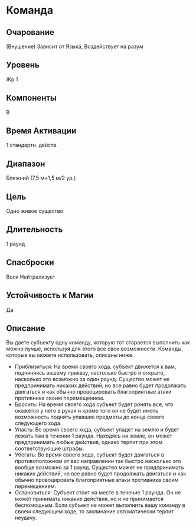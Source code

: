 # Команда
## Очарование
(Внушение) Зависит от Языка, Воздействует на разум
## Уровень
Жр 1
## Компоненты
В
## Время Активации
1 стандартн. действ.
## Диапазон
Ближний (7,5 м+1,5 м/2 ур.)
## Цель
Одно живое существо
## Длительность
1 раунд
## Спасброски
Воля Нейтрализует
## Устойчивость к Магии
Да
## Описание
Вы даете субъекту одну команду, которую тот старается выполнить как можно лучше, используя для этого все свои возможности. Команды, которые вы можете использовать, описаны ниже.
- Приблизиться: На время своего хода, субъект движется к вам, подчиняясь вашему приказу, настолько быстро и открыто, насколько это возможно за один раунд. Существо может не предпринимать никаких действий, но все равно будет продолжать двигаться и как обычно провоцировать благоприятные атаки противника своим перемещением.
- Бросить: На время своего хода субъект будет ронять все, что окажется у него в руках и кроме того он не будет иметь возможность поднять упавшие предметы до конца своего следующего хода.
- Упасть: Во время своего хода, субъект упадет на землю и будет лежать там в течении 1 раунда. Находясь на земле, он может предпринимать любые действия, однако терпит при этом соответствующие штрафы.
- Убегать: Во время своего хода, субъект будет двигаться в противоположном от вас направлении так быстро насколько это вообще возможно за 1 раунд. Существо может не предпринимать никаких действий, но все равно будет продолжать двигаться и как обычно провоцировать благоприятные атаки противника своим перемещением.
- Остановиться: Субъект стоит на месте в течение 1 раунда. Он не может принимать никакие действия, но и не принимается беспомощным. Если субъект не может выполнить вашу команду в своем следующем ходе, то заклинание автоматически терпит неудачу.